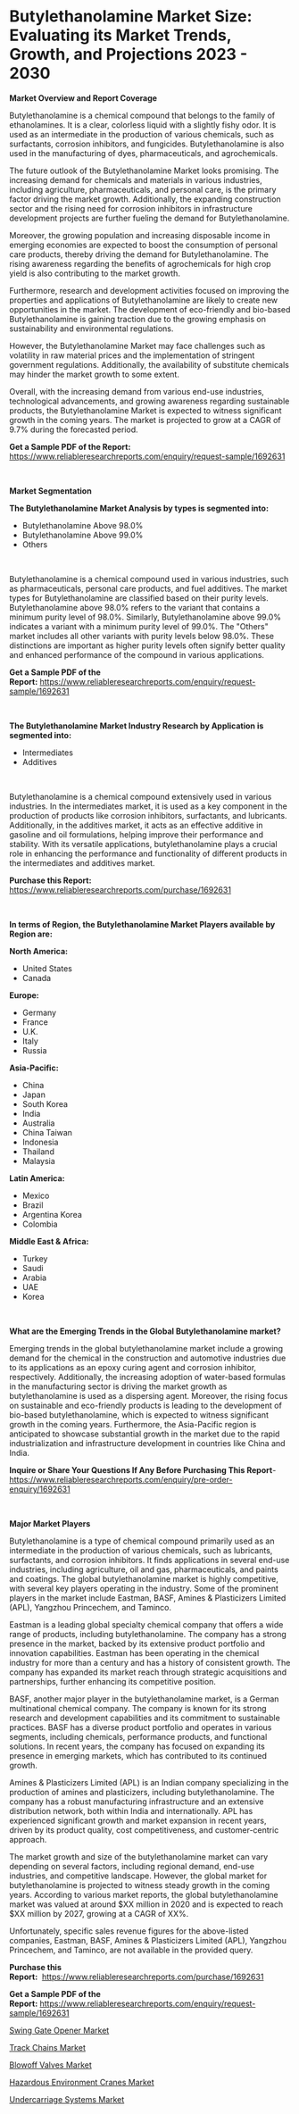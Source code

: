 <p><h1>Butylethanolamine Market Size: Evaluating its Market Trends, Growth, and Projections 2023 - 2030</h1></p><p><strong>Market Overview and Report Coverage</strong></p>
<p><p>Butylethanolamine is a chemical compound that belongs to the family of ethanolamines. It is a clear, colorless liquid with a slightly fishy odor. It is used as an intermediate in the production of various chemicals, such as surfactants, corrosion inhibitors, and fungicides. Butylethanolamine is also used in the manufacturing of dyes, pharmaceuticals, and agrochemicals.</p><p>The future outlook of the Butylethanolamine Market looks promising. The increasing demand for chemicals and materials in various industries, including agriculture, pharmaceuticals, and personal care, is the primary factor driving the market growth. Additionally, the expanding construction sector and the rising need for corrosion inhibitors in infrastructure development projects are further fueling the demand for Butylethanolamine.</p><p>Moreover, the growing population and increasing disposable income in emerging economies are expected to boost the consumption of personal care products, thereby driving the demand for Butylethanolamine. The rising awareness regarding the benefits of agrochemicals for high crop yield is also contributing to the market growth.</p><p>Furthermore, research and development activities focused on improving the properties and applications of Butylethanolamine are likely to create new opportunities in the market. The development of eco-friendly and bio-based Butylethanolamine is gaining traction due to the growing emphasis on sustainability and environmental regulations.</p><p>However, the Butylethanolamine Market may face challenges such as volatility in raw material prices and the implementation of stringent government regulations. Additionally, the availability of substitute chemicals may hinder the market growth to some extent.</p><p>Overall, with the increasing demand from various end-use industries, technological advancements, and growing awareness regarding sustainable products, the Butylethanolamine Market is expected to witness significant growth in the coming years. The market is projected to grow at a CAGR of 9.7% during the forecasted period.</p></p>
<p><strong>Get a Sample PDF of the Report:</strong> <a href="https://www.reliableresearchreports.com/enquiry/request-sample/1692631">https://www.reliableresearchreports.com/enquiry/request-sample/1692631</a></p>
<p>&nbsp;</p>
<p><strong>Market Segmentation</strong></p>
<p><strong>The Butylethanolamine Market Analysis by types is segmented into:</strong></p>
<p><ul><li>Butylethanolamine Above 98.0%</li><li>Butylethanolamine Above 99.0%</li><li>Others</li></ul></p>
<p>&nbsp;</p>
<p><p>Butylethanolamine is a chemical compound used in various industries, such as pharmaceuticals, personal care products, and fuel additives. The market types for Butylethanolamine are classified based on their purity levels. Butylethanolamine above 98.0% refers to the variant that contains a minimum purity level of 98.0%. Similarly, Butylethanolamine above 99.0% indicates a variant with a minimum purity level of 99.0%. The "Others" market includes all other variants with purity levels below 98.0%. These distinctions are important as higher purity levels often signify better quality and enhanced performance of the compound in various applications.</p></p>
<p><strong>Get a Sample PDF of the Report:</strong>&nbsp;<a href="https://www.reliableresearchreports.com/enquiry/request-sample/1692631">https://www.reliableresearchreports.com/enquiry/request-sample/1692631</a></p>
<p>&nbsp;</p>
<p><strong>The Butylethanolamine Market Industry Research by Application is segmented into:</strong></p>
<p><ul><li>Intermediates</li><li>Additives</li></ul></p>
<p>&nbsp;</p>
<p><p>Butylethanolamine is a chemical compound extensively used in various industries. In the intermediates market, it is used as a key component in the production of products like corrosion inhibitors, surfactants, and lubricants. Additionally, in the additives market, it acts as an effective additive in gasoline and oil formulations, helping improve their performance and stability. With its versatile applications, butylethanolamine plays a crucial role in enhancing the performance and functionality of different products in the intermediates and additives market.</p></p>
<p><strong>Purchase this Report:</strong>&nbsp; <a href="https://www.reliableresearchreports.com/purchase/1692631">https://www.reliableresearchreports.com/purchase/1692631</a></p>
<p>&nbsp;</p>
<p><strong>In terms of Region, the Butylethanolamine Market Players available by Region are:</strong></p>
<p>
    <p> <strong> North America: </strong>
        <ul>
            <li>United States</li>
            <li>Canada</li>
        </ul>
        </p> 
    <p> <strong> Europe: </strong>
        <ul>
            <li>Germany</li>
            <li>France</li>
            <li>U.K.</li>
            <li>Italy</li>
            <li>Russia</li>
        </ul>
        </p> 
    <p> <strong> Asia-Pacific: </strong>
        <ul>
            <li>China</li>
            <li>Japan</li>
            <li>South Korea</li>
            <li>India</li>
            <li>Australia</li>
            <li>China Taiwan</li>
            <li>Indonesia</li>
            <li>Thailand</li>
            <li>Malaysia</li>
        </ul>
        </p> 
    <p> <strong> Latin America: </strong>
        <ul>
            <li>Mexico</li>
            <li>Brazil</li>
            <li>Argentina Korea</li>
            <li>Colombia</li>
        </ul>
        </p> 
    <p> <strong> Middle East & Africa: </strong>
        <ul>
            <li>Turkey</li>
            <li>Saudi</li>
            <li>Arabia</li>
            <li>UAE</li>
            <li>Korea</li>
        </ul>
    </p>
    </p>
<p>&nbsp;</p>
<p><strong>What are the Emerging Trends in the Global Butylethanolamine market?</strong></p>
<p><p>Emerging trends in the global butylethanolamine market include a growing demand for the chemical in the construction and automotive industries due to its applications as an epoxy curing agent and corrosion inhibitor, respectively. Additionally, the increasing adoption of water-based formulas in the manufacturing sector is driving the market growth as butylethanolamine is used as a dispersing agent. Moreover, the rising focus on sustainable and eco-friendly products is leading to the development of bio-based butylethanolamine, which is expected to witness significant growth in the coming years. Furthermore, the Asia-Pacific region is anticipated to showcase substantial growth in the market due to the rapid industrialization and infrastructure development in countries like China and India.</p></p>
<p><strong>Inquire or Share Your Questions If Any Before Purchasing This Report</strong>- <a href="https://www.reliableresearchreports.com/enquiry/pre-order-enquiry/1692631">https://www.reliableresearchreports.com/enquiry/pre-order-enquiry/1692631</a></p>
<p>&nbsp;</p>
<p><strong>Major Market Players</strong></p>
<p><p>Butylethanolamine is a type of chemical compound primarily used as an intermediate in the production of various chemicals, such as lubricants, surfactants, and corrosion inhibitors. It finds applications in several end-use industries, including agriculture, oil and gas, pharmaceuticals, and paints and coatings. The global butylethanolamine market is highly competitive, with several key players operating in the industry. Some of the prominent players in the market include Eastman, BASF, Amines & Plasticizers Limited (APL), Yangzhou Princechem, and Taminco.</p><p>Eastman is a leading global specialty chemical company that offers a wide range of products, including butylethanolamine. The company has a strong presence in the market, backed by its extensive product portfolio and innovation capabilities. Eastman has been operating in the chemical industry for more than a century and has a history of consistent growth. The company has expanded its market reach through strategic acquisitions and partnerships, further enhancing its competitive position.</p><p>BASF, another major player in the butylethanolamine market, is a German multinational chemical company. The company is known for its strong research and development capabilities and its commitment to sustainable practices. BASF has a diverse product portfolio and operates in various segments, including chemicals, performance products, and functional solutions. In recent years, the company has focused on expanding its presence in emerging markets, which has contributed to its continued growth.</p><p>Amines & Plasticizers Limited (APL) is an Indian company specializing in the production of amines and plasticizers, including butylethanolamine. The company has a robust manufacturing infrastructure and an extensive distribution network, both within India and internationally. APL has experienced significant growth and market expansion in recent years, driven by its product quality, cost competitiveness, and customer-centric approach.</p><p>The market growth and size of the butylethanolamine market can vary depending on several factors, including regional demand, end-use industries, and competitive landscape. However, the global market for butylethanolamine is projected to witness steady growth in the coming years. According to various market reports, the global butylethanolamine market was valued at around $XX million in 2020 and is expected to reach $XX million by 2027, growing at a CAGR of XX%.</p><p>Unfortunately, specific sales revenue figures for the above-listed companies, Eastman, BASF, Amines & Plasticizers Limited (APL), Yangzhou Princechem, and Taminco, are not available in the provided query.</p></p>
<p><strong>Purchase this Report:</strong>&nbsp;&nbsp;<a href="https://www.reliableresearchreports.com/purchase/1692631">https://www.reliableresearchreports.com/purchase/1692631</a></p>
<p></p>
<p><strong>Get a Sample PDF of the Report:</strong>&nbsp;<a href="https://www.reliableresearchreports.com/enquiry/request-sample/1692631">https://www.reliableresearchreports.com/enquiry/request-sample/1692631</a></p>
<p><p><a href="https://medium.com/@donnakelly19891/swing-gate-opener-market-research-report-its-history-and-forecast-2023-to-2030-74a68ed16cef">Swing Gate Opener Market</a></p><p><a href="https://medium.com/@sarahcornish2022/track-chains-market-research-report-its-history-and-forecast-2023-to-2030-8ffc35b3261b">Track Chains Market</a></p><p><a href="https://medium.com/@carolhunter1939/blowoff-valves-market-size-market-outlook-and-market-forecast-2023-to-2030-546d787f1814">Blowoff Valves Market</a></p><p><a href="https://medium.com/@mariablack1944/hazardous-environment-cranes-market-insights-into-market-cagr-market-trends-and-growth-6db1427ce49e">Hazardous Environment Cranes Market</a></p><p><a href="https://medium.com/@rebeccabower1903/undercarriage-systems-market-insights-into-market-cagr-market-trends-and-growth-strategies-b78f30fcda08">Undercarriage Systems Market</a></p></p>
